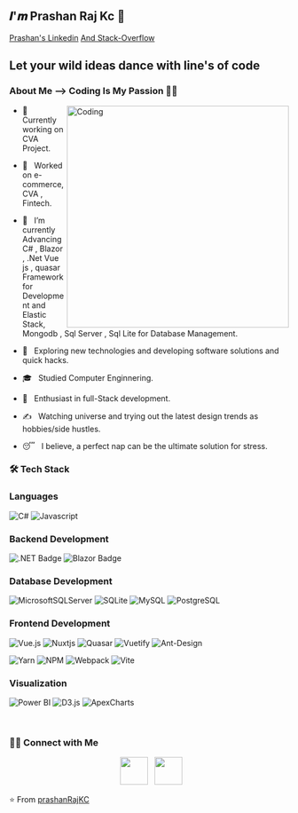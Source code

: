 <h2>𝑰'𝒎 Prashan Raj Kc 👏</h2>
<div class="badge-base LI-profile-badge" data-locale="en_US" data-size="large" data-theme="dark" data-type="HORIZONTAL" data-vanity="kumawatlalit" data-version="v1"><a class="badge-base__link LI-simple-link" href="https://www.linkedin.com/in/prashan-raj-kc-105471197/">Prashan's Linkedin</a> <span class="badge-base LI-profile-badge" data-locale="en_US" data-size="large" data-theme="dark" data-type="HORIZONTAL" data-vanity="kumawatlalit" data-version="v1"><a class="badge-base__link LI-simple-link" href="https://stackoverflow.com/users/14225295/prashan-kc"> And Stack-Overflow</a></span> </div>
<h2> Let your wild ideas dance with line's of code </h2>

<h3> About Me --> Coding Is My Passion 👨‍💻 </h3>
<img align="right" alt="Coding" width="400" src="https://cdn.dribbble.com/users/1162077/screenshots/3848914/programmer.gif">

- 💼 &nbsp; Currently working on CVA Project.
- 💼 &nbsp; Worked on e-commerce, CVA , Fintech.

- 🔭 &nbsp; I’m currently Advancing C# , Blazor , .Net Vue js , quasar Framework for Development and Elastic Stack, Mongodb , Sql Server , Sql Lite for Database Management.
- 🤔 &nbsp; Exploring new technologies and developing software solutions and quick hacks.
- 🎓 &nbsp; Studied Computer Enginnering.
- 🌱 &nbsp; Enthusiast in full-Stack development.
- ✍️ &nbsp; Watching universe and trying out the latest design trends as hobbies/side hustles.
- 😴 &nbsp; I believe, a perfect nap can be the ultimate solution for stress.

<h3>🛠 Tech Stack</h3>

### Languages

![C#](https://img.shields.io/badge/c%23-%23239120.svg?style=for-the-badge&logo=c-sharp&logoColor=white)
![Javascript](https://img.shields.io/badge/JavaScript-323330?style=for-the-badge&logo=javascript&logoColor=F7DF1E)

### Backend Development
![.NET Badge](https://img.shields.io/badge/.NET-512BD4?style=for-the-badge&logo=dotnet&logoColor=white)
![Blazor Badge](https://img.shields.io/badge/blazor-%235C2D91.svg?style=for-the-badge&logo=blazor&logoColor=white)


### Database Development
![MicrosoftSQLServer](https://img.shields.io/badge/Microsoft%20SQL%20Server-CC2927?style=for-the-badge&logo=microsoft%20sql%20server&logoColor=white)
![SQLite](https://img.shields.io/badge/sqlite-%2307405e.svg?style=for-the-badge&logo=sqlite&logoColor=white)
![MySQL](https://img.shields.io/badge/MySQL-4479A1?style=for-the-badge&logo=mysql&logoColor=white)
![PostgreSQL](https://img.shields.io/badge/PostgreSQL-336791?style=for-the-badge&logo=postgresql&logoColor=white)


### Frontend Development
![Vue.js](https://img.shields.io/badge/vuejs-%2335495e.svg?style=for-the-badge&logo=vuedotjs&logoColor=%234FC08D)
![Nuxtjs](https://img.shields.io/badge/Nuxt-002E3B?style=for-the-badge&logo=nuxtdotjs&logoColor=#00DC82)
![Quasar](https://img.shields.io/badge/Quasar-16B7FB?style=for-the-badge&logo=quasar&logoColor=black)
![Vuetify](https://img.shields.io/badge/Vuetify-1867C0?style=for-the-badge&logo=vuetify&logoColor=AEDDFF)
![Ant-Design](https://img.shields.io/badge/-AntDesign-%230170FE?style=for-the-badge&logo=ant-design&logoColor=white)

![Yarn](https://img.shields.io/badge/yarn-%232C8EBB.svg?style=for-the-badge&logo=yarn&logoColor=white)
![NPM](https://img.shields.io/badge/NPM-%23CB3837.svg?style=for-the-badge&logo=npm&logoColor=white)
![Webpack](https://img.shields.io/badge/webpack-%238DD6F9.svg?style=for-the-badge&logo=webpack&logoColor=black)
![Vite](https://img.shields.io/badge/vite-%23646CFF.svg?style=for-the-badge&logo=vite&logoColor=white)

### Visualization  
![Power BI](https://img.shields.io/badge/power_bi-F2C811?style=for-the-badge&logo=powerbi&logoColor=black) ![D3.js](https://img.shields.io/badge/d3.js-F9A03C?style=for-the-badge&logo=d3.js&logoColor=white) ![ApexCharts](https://img.shields.io/badge/ApexCharts-FF4560?style=for-the-badge&logo=apexcharts&logoColor=white)



<br>

<h3> 🤝🏻 Connect with Me </h3>

<p align="center">
&nbsp; <a href="https://www.linkedin.com/in/prashan-raj-kc-105471197" target="_blank" rel="noopener noreferrer"><img src="https://img.icons8.com/plasticine/100/000000/linkedin.png" width="50" /></a>
&nbsp; <a href="mailto:prashankc777@gmail.com" target="_blank" rel="noopener noreferrer"><img src="https://img.icons8.com/plasticine/100/000000/gmail.png"  width="50" /></a>
</p>


⭐️ From [prashanRajKC](https://github.com/Prashankc777)
